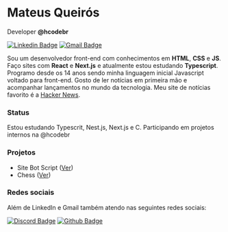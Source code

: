 # Mateus Queirós

Developer **@hcodebr**

[![Linkedin Badge](https://img.shields.io/badge/-Mateus%20Queirós-ff760c?style=flat-square&logo=Linkedin&logoColor=white&link=https://www.linkedin.com/in/mateuscqueiros/)](https://www.linkedin.com/in/mateuscqueiros/) [![Gmail Badge](https://img.shields.io/badge/-mateuscqueiros@gmail.com-ff760c?style=flat-square&logo=Gmail&logoColor=white&link=mailto:mateuscqueiros@gmail.com)](mailto:mateuscqueiros@gmail.com)

Sou um desenvolvedor front-end com conhecimentos em **HTML**, **CSS** e **JS**. 
Faço sites com **React** e **Next.js** e atualmente estou estudando **Typescript**.
Programo desde os 14 anos sendo minha linguagem inicial Javascript voltado
para front-end. Gosto de ler notícias em primeira mão e acompanhar lançamentos no mundo
da tecnologia. Meu site de notícias favorito é a <a href="https://news.ycombinator.com/">Hacker News</a>.

### Status

Estou estudando Typescrit, Nest.js, Next.js e C. Participando em projetos internos na @hcodebr

### Projetos

- Site Bot Script ([Ver](https://script-bot.vercel.app/))
- Chess ([Ver](https://mateuscqueiros.github.io/chess//))

### Redes sociais

Além de LinkedIn e Gmail também atendo nas seguintes redes sociais:

[![Discord Badge](https://img.shields.io/badge/-Hcode%20BR-ff760c?style=flat-square&labelColor=ff760c&logo=discord&logoColor=white&link=https://discord.gg/p5MtAkGejK)](https://discord.gg/p5MtAkGejK)
[![Github Badge](https://img.shields.io/badge/-@mateuscqueiros-ff760c?style=flat-square&labelColor=ff760c&logo=github&logoColor=white&link=https://github.com/mateuscqueiros)](https://github.com/mateuscqueiros)
